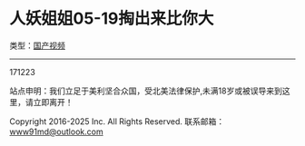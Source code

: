 # 人妖姐姐05-19掏出来比你大

类型：[国产视频](/search/-/class/%E5%9B%BD%E4%BA%A7%E8%A7%86%E9%A2%91.html) 

---

171223

站点申明：我们立足于美利坚合众国，受北美法律保护,未满18岁或被误导来到这里，请立即离开！

Copyright 2016-2025 Inc. All Rights Reserved. 联系邮箱：www91md@outlook.com